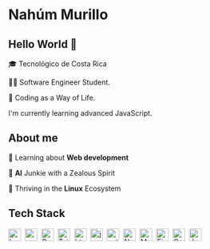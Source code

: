 # Nahúm Murillo


## Hello World 👋 
🎓 Tecnológico de Costa Rica 

👨‍💻 Software Engineer Student.

🤠 Coding as a Way of Life. 

I'm currently learning advanced JavaScript.

## About me
🌱&nbsp;Learning about **Web development**

🧠&nbsp;**AI** Junkie with a Zealous Spirit

🐧&nbsp;Thriving in the **Linux** Ecosystem

## Tech Stack
<img src="https://img.shields.io/badge/Bash-05122A?style=flat&logo=gnu-bash" alt="bash Badge" height="25">&nbsp;
<img src="https://img.shields.io/badge/Css3-05122A?style=flat&logo=css3&logoColor=1572B6" alt="css3 Badge" height="25">&nbsp;
<img src="https://img.shields.io/badge/Bootstrap-05122A?style=flat&logo=bootstrap&logoColor=563D7C" alt="Bootstrap Badge" height="25">&nbsp;
<img src="https://img.shields.io/badge/Tailwind%20CSS-05122A?style=flat&logo=tailwind-css&logoColor=38B2AC" alt="Tailwind CSS Badge" height="25">&nbsp;
<img src="https://img.shields.io/badge/Html5-05122A?style=flat&logo=html5" alt="html5 Badge" height="25">&nbsp;
<img src="https://img.shields.io/badge/Javascript-05122A?style=flat&logo=javascript" alt="javascript Badge" height="25">&nbsp;
<img src="https://img.shields.io/badge/Python-05122A?style=flat&logo=python" alt="python Badge" height="25">&nbsp;
<img src="https://img.shields.io/badge/Node.js-05122A?style=flat&logo=node.js&logoColor=339933" alt="Node.js Badge" height="25">&nbsp;
<img src="https://img.shields.io/badge/MongoDB-05122A?style=flat&logo=mongodb&logoColor=47A248" alt="MongoDB Badge" height="25">&nbsp;
<img src="https://img.shields.io/badge/Firebase-05122A?style=flat&logo=firebase&logoColor=FFCA28" alt="Firebase Badge" height="25">&nbsp;
<img src="https://img.shields.io/badge/C++-05122A?style=flat&logo=cplusplus&logoColor=00599C" alt="C++ Badge" height="25">&nbsp;
<img src="https://img.shields.io/badge/Java-05122A?style=flat&logo=java&logoColor=007396" alt="Java Badge" height="25">&nbsp;

<!-- ![Top Langs](https://github-readme-stats.vercel.app/api/top-langs/?username=nahum0804&layout=compact&theme=dark) -->


